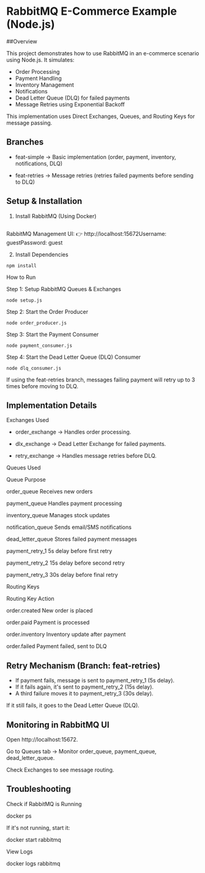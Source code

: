 # RabbitMQ E-Commerce Example (Node.js)

##Overview

This project demonstrates how to use RabbitMQ in an e-commerce scenario using Node.js. It simulates:

- Order Processing
- Payment Handling
- Inventory Management
- Notifications
- Dead Letter Queue (DLQ) for failed payments
- Message Retries using Exponential Backoff

This implementation uses Direct Exchanges, Queues, and Routing Keys for message passing.

## Branches

- feat-simple → Basic implementation (order, payment, inventory, notifications, DLQ)

- feat-retries → Message retries (retries failed payments before sending to DLQ)

## Setup & Installation

1. Install RabbitMQ (Using Docker)

```docker run -d --name rabbitmq -p 5672:5672 -p 15672:15672 rabbitmq:management
```

RabbitMQ Management UI:
👉 http://localhost:15672Username: guestPassword: guest

2. Install Dependencies


```npm install```

How to Run

Step 1: Setup RabbitMQ Queues & Exchanges

```node setup.js```

Step 2: Start the Order Producer

```node order_producer.js```

Step 3: Start the Payment Consumer

```node payment_consumer.js```

Step 4: Start the Dead Letter Queue (DLQ) Consumer

```node dlq_consumer.js```

If using the feat-retries branch, messages failing payment will retry up to 3 times before moving to DLQ.

## Implementation Details

Exchanges Used

- order_exchange → Handles order processing.
- dlx_exchange → Dead Letter Exchange for failed payments.

- retry_exchange → Handles message retries before DLQ.

Queues Used

Queue                          Purpose

order_queue                    Receives new orders

payment_queue                  Handles payment processing

inventory_queue                Manages stock updates

notification_queue             Sends email/SMS notifications

dead_letter_queue              Stores failed payment messages

payment_retry_1                5s delay before first retry

payment_retry_2                15s delay before second retry

payment_retry_3                30s delay before final retry


Routing Keys

Routing Key                    Action

order.created                  New order is placed

order.paid                     Payment is processed

order.inventory                Inventory update after payment

order.failed                   Payment failed, sent to DLQ


## Retry Mechanism (Branch: feat-retries)

- If payment fails, message is sent to payment_retry_1 (5s delay).
- If it fails again, it's sent to payment_retry_2 (15s delay).
- A third failure moves it to payment_retry_3 (30s delay).

If it still fails, it goes to the Dead Letter Queue (DLQ).

## Monitoring in RabbitMQ UI

Open http://localhost:15672.

Go to Queues tab → Monitor order_queue, payment_queue, dead_letter_queue.

Check Exchanges to see message routing.

## Troubleshooting

Check if RabbitMQ is Running

docker ps

If it's not running, start it:

docker start rabbitmq

View Logs

docker logs rabbitmq

